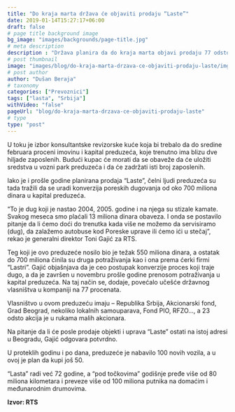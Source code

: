 ```yaml
---
title: "Do kraja marta država će objaviti prodaju “Laste”"
date: 2019-01-14T15:27:17+06:00
draft: false
# page title background image
bg_image: "images/backgrounds/page-title.jpg"
# meta description
description : "Država planira da do kraja marta objavi prodaju 77 odsto udela u najstarijem transportnom preduzeću u Srbiji – kompaniji “Lasta”."
# post thumbnail
image: "images/blog/do-kraja-marta-drzava-ce-objaviti-prodaju-laste/img1.jpg"
# post author
author: "Dušan Beraja"
# taxonomy
categories: ["Prevoznici"]
tags: ["lasta", "Srbija"]
withVideo: "false"
pageUrl: "blog/do-kraja-marta-drzava-ce-objaviti-prodaju-laste"
# type
type: "post"
---
```


U toku je izbor konsultantske revizorske kuće koja bi trebalo da do sredine februara proceni imovinu i kapital preduzeća, koje trenutno ima blizu dve hiljade zaposlenih. Budući kupac će morati da se obaveže da će uložiti sredstva u vozni park preduzeća i da će zadržati isti broj zaposlenih.

Iako je i prošle godine planirana prodaja “Laste”, čelni ljudi preduzeća su tada tražili da se uradi konverzija poreskih dugovanja od oko 700 miliona dinara u kapital preduzeća.

“To je dug koji je nastao 2004, 2005. godine i na njega su stizale kamate. Svakog meseca smo plaćali 13 miliona dinara obaveza. I onda se postavilo pitanje da li ćemo doći do trenutka kada više ne možemo da servisiramo (dug), da zalažemo autobuse kod Poreske uprave ili ćemo ići u stečaj”, rekao je generalni direktor Toni Gajić za RTS.

Teg koji je ovo preduzeće nosilo bio je težak 550 miliona dinara, a ostatak do 700 miliona činila su druga potraživanja kao i ona prema ćerki firmi “Lastri”. Gajić objašnjava da je ceo postupak konverzije proces koji traje dugo, a da je završen u novembru prošle godine prenosom potraživanja u kapital preduzeća. Na taj način se, dodaje, povećalo učešće državnog vlasništva u kompaniji na 77 procenata.

Vlasništvo u ovom preduzeću imaju – Republika Srbija, Akcionarski fond, Grad Beograd, nekoliko lokalnih samouparava, Fond PIO, RFZO…, a 23 odsto akcija je u rukama malih akcionara.

Na pitanje da li će posle prodaje objekti i uprava “Laste” ostati na istoj adresi u Beogradu, Gajić odgovara potvrdno.

U proteklih godinu i po dana, preduzeće je nabavilo 100 novih vozila, a u ovoj je plan da kupi još 50.

“Lasta” radi već 72 godine, a “pod točkovima” godišnje pređe više od 80 miliona kilometara i preveze više od 100 miliona putnika na domaćim i međunarodnim drumovima.

**Izvor: RTS**